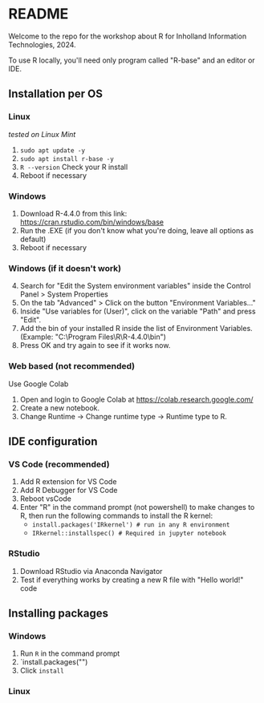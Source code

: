 # README
Welcome to the repo for the workshop about R for Inholland Information Technologies, 2024.

To use R locally, you'll need only program called "R-base" and an editor or IDE.

## Installation per OS

### Linux
*tested on Linux Mint*
1. `sudo apt update -y`
2. `sudo apt install r-base -y`
3. `R --version` Check your R install
4. Reboot if necessary

### Windows
1. Download R-4.4.0 from this link: https://cran.rstudio.com/bin/windows/base
2. Run the .EXE (if you don't know what you're doing, leave all options as default)
3. Reboot if necessary
### Windows (if it doesn't work)
4. Search for "Edit the System environment variables" inside the Control Panel > System Properties
5. On the tab "Advanced" > Click on the button "Environment Variables..."
6. Inside "Use variables for (User)", click on the variable "Path" and press "Edit".
7. Add the bin of your installed R inside the list of Environment Variables. (Example: "C:\Program Files\R\R-4.4.0\bin")
8. Press OK and try again to see if it works now.  

### Web based (not recommended)
Use Google Colab
1. Open and login to Google Colab at https://colab.research.google.com/ 
2. Create a new notebook.
3. Change Runtime -> Change runtime type -> Runtime type to R.

## IDE configuration

### VS Code (recommended)
1. Add R extension for VS Code
2. Add R Debugger for VS Code
3. Reboot vsCode
4. Enter "R" in the command prompt (not powershell) to make changes to R, then run the following commands to install the R kernel:
   * `install.packages('IRkernel') # run in any R environment`
   * `IRkernel::installspec() # Required in jupyter notebook`
    

### RStudio
1. Download RStudio via Anaconda Navigator
2. Test if everything works by creating a new R file with "Hello world!" code

## Installing packages

### Windows
1. Run `R` in the command prompt
2. `install.packages("<packagename>")
3. Click `install`

### Linux
